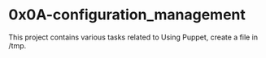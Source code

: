 # 0x0A-configuration_management
This project contains various tasks related to Using Puppet, create a file in /tmp.
